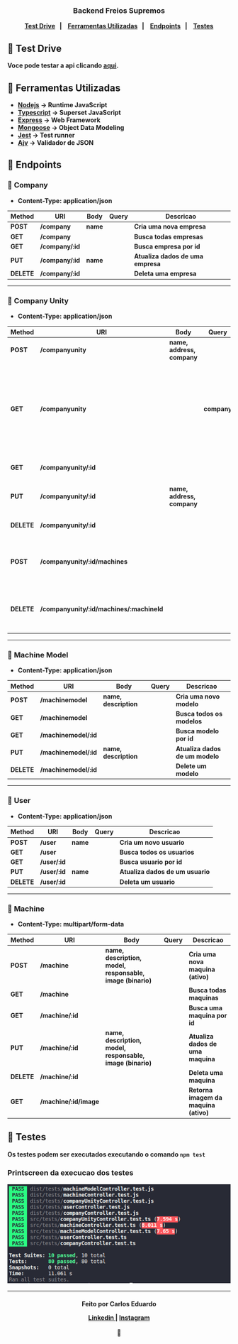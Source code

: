 <h3 align="center">
  Backend <b>Freios Supremos<b>
</h3>

<p align="center">
  <a href="#pushpin-test-drive">Test Drive</a>&nbsp;&nbsp;&nbsp;|&nbsp;&nbsp;&nbsp;
  <a href="#pushpin-ferramentas-utilizadas">Ferramentas Utilizadas</a>&nbsp;&nbsp;&nbsp;|&nbsp;&nbsp;&nbsp;
  <a href="#pushpin-endpoints">Endpoints</a>&nbsp;&nbsp;&nbsp;|&nbsp;&nbsp;&nbsp;
  <a href="#pushpin-testes">Testes</a>
</p>

## :pushpin: Test Drive
Voce pode testar a api clicando [aqui]().

## :pushpin: Ferramentas Utilizadas
* [Nodejs](https://nodejs.org/en/) -> Runtime JavaScript
* [Typescript](https://www.typescriptlang.org/) -> Superset JavaScript
* [Express](https://expressjs.com/pt-br/) -> Web Framework
* [Mongoose](https://mongoosejs.com/) -> Object Data Modeling
* [Jest](https://jestjs.io/) -> Test runner
* [Ajv](https://ajv.js.org/) -> Validador de JSON

## :pushpin: Endpoints

### :small_blue_diamond: **Company**
* Content-Type: application/json

Method   | URI    | Body | Query      | Descricao
--------- | ------| ------- | ---------- | --------
POST | /company    | name |            | Cria uma nova empresa
GET | /company     ||            | Busca todas empresas
GET | /company/:id ||            | Busca empresa por id
PUT | /company/:id |name|            | Atualiza dados de uma empresa
DELETE | /company/:id ||         | Deleta uma empresa
_____

### :small_blue_diamond: **Company Unity**
* Content-Type: application/json

Method   | URI   | Body | Query | Descricao
--------- | ------ | ----- | ------ | -----
POST | /companyunity| name, address, company |      | Cria uma nova unidade
GET | /companyunity | | company     | Busca todas unidades (use a query company com o id para filtrar unidades de uma empresa)
GET | /companyunity/:id ||   | Busca unidade por id
PUT | /companyunity/:id| name, address, company |   | Atualiza dados de uma unidade
DELETE | /companyunity/:id| || Deleta uma unidade
POST   | /companyunity/:id/machines| | | Adiciona uma maquina (ativo) a uma unidade
DELETE | /companyunity/:id/machines/:machineId || | Remove uma maquina (ativo) de uma unidade
_____
### :small_blue_diamond: **Machine Model**
* Content-Type: application/json

Method   | URI   | Body | Query | Descricao
--------- | ------| ----- | ----- | ------
POST | /machinemodel | name, description |     | Cria uma novo modelo
GET | /machinemodel | |     | Busca todos os modelos
GET | /machinemodel/:id | |  | Busca modelo por id
PUT | /machinemodel/:id | name, description |   | Atualiza dados de um modelo
DELETE | /machinemodel/:id | || Delete um modelo 
_______
### :small_blue_diamond: **User**
* Content-Type: application/json

Method   | URI   | Body | Query   | Descricao
--------- | ------ | ----- | ----- | ------
POST | /user | name |           | Cria um novo usuario
GET | /user  |   |          | Busca todos os usuarios
GET | /user/:id | |         | Busca usuario por id
PUT | /user/:id | name |        | Atualiza dados de um usuario
DELETE | /user/:id | |      | Deleta um usuario
______
### :small_blue_diamond: **Machine**
* Content-Type: multipart/form-data

Method    | URI    | Body | Query      | Descricao
--------- | ------ | ------ | ------ | ------
POST | /machine | name, description, model, responsable, image (binario)  |        | Cria uma nova maquina (ativo)
GET | /machine  |   |        | Busca todas maquinas 
GET | /machine/:id | |       | Busca uma maquina por id
PUT | /machine/:id | name, description, model, responsable, image (binario) |      | Atualiza dados de uma maquina
DELETE | /machine/:id ||     | Deleta uma maquina
GET | /machine/:id/image ||  | Retorna imagem da maquina (ativo)

## :pushpin: Testes
Os testes podem ser executados executando o comando `npm test`
### Printscreen da execucao dos testes
![tests image](testsExecution.png)

---
<h4 align="center">
  <p>Feito por <b>Carlos Eduardo<b></p>
  <a href="https://www.linkedin.com/in/caeduob/"> Linkedin </a> | <a href="https://www.instagram.com/car_losed/">Instagram</a> <br><br>
  💜 
</h3>
